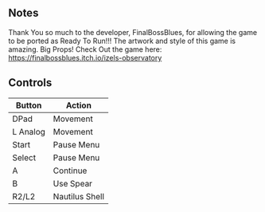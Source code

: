 ## Notes

Thank You so much to the developer, FinalBossBlues, for allowing the game to be ported as Ready To Run!!! The artwork and style of this game is amazing. Big Props! Check Out the game here: https://finalbossblues.itch.io/izels-observatory

## Controls

| Button | Action |
|--|--| 
|DPad|Movement|
|L Analog|Movement|
|Start|Pause Menu|
|Select|Pause Menu|
|A|Continue|
|B|Use Spear|
|R2/L2|Nautilus Shell|



